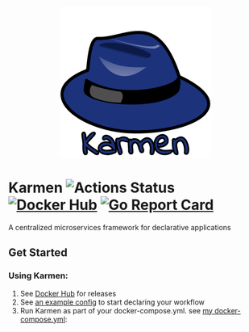 <p align="center"><img alt="kind" src="./karmen.png" width="300x" /></p>

# Karmen ![Actions Status](https://github.com/jrcichra/karmen/workflows/Karmen/badge.svg) [![Docker Hub](https://img.shields.io/badge/docker-hub-blue.svg)](https://hub.docker.com/r/jrcichra/) [![Go Report Card](https://goreportcard.com/badge/github.com/jrcichra/karmen)](https://goreportcard.com/report/github.com/jrcichra/karmen)

A centralized microservices framework for declarative applications

## Get Started
### Using Karmen:
1. See [Docker Hub](https://github.com/jrcichra/karmen/releases) for releases
2. See [an example config](./example_config.yml) to start declaring your workflow
3. Run Karmen as part of your docker-compose.yml. see [my docker-compose.yml](./example_docker-compose.yml):